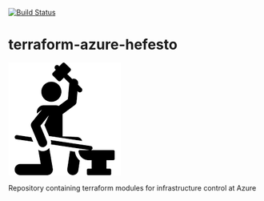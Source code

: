 
[![Build Status](https://kantarware.visualstudio.com/KM-Engineering-AMS/_apis/build/status/terraform-azure-hefesto?branchName=master)](https://kantarware.visualstudio.com/KM-Engineering-AMS/_build/latest?definitionId=1962&branchName=master)


# terraform-azure-hefesto

![](docs/img/hefesto_icon.png)

Repository containing terraform modules for infrastructure control at Azure

